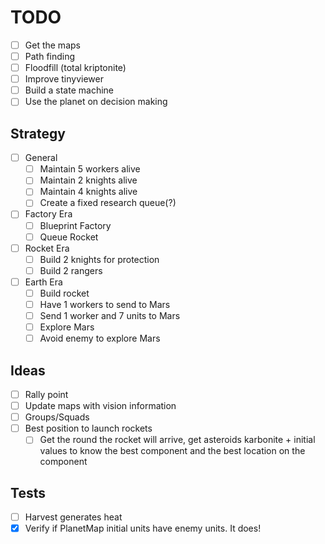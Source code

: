 # TODO

- [ ] Get the maps
- [ ] Path finding
- [ ] Floodfill (total kriptonite)
- [ ] Improve tinyviewer
- [ ] Build a state machine
- [ ] Use the planet on decision making

## Strategy

- [ ] General
  - [ ] Maintain 5 workers alive
  - [ ] Maintain 2 knights alive
  - [ ] Maintain 4 knights alive
  - [ ] Create a fixed research queue(?)
- [ ] Factory Era
  - [ ] Blueprint Factory
  - [ ] Queue Rocket
- [ ] Rocket Era
  - [ ] Build 2 knights for protection
  - [ ] Build 2 rangers
- [ ] Earth Era
  - [ ] Build rocket
  - [ ] Have 1 workers to send to Mars
  - [ ] Send 1 worker and 7 units to Mars
  - [ ] Explore Mars
  - [ ] Avoid enemy to explore Mars

## Ideas

- [ ] Rally point
- [ ] Update maps with vision information
- [ ] Groups/Squads
- [ ] Best position to launch rockets
  - [ ] Get the round the rocket will arrive, get asteroids karbonite + initial
      values to know the best component and the best location on the component

## Tests

- [ ] Harvest generates heat
- [x] Verify if PlanetMap initial units have enemy units. It does!
